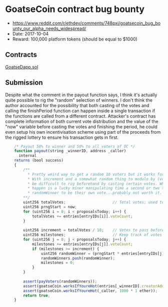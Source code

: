 # GoatseCoin contract bug bounty

  * https://www.reddit.com/r/ethdev/comments/748pxi/goatsecoin_bug_bounty_our_alpha_needs_widespread/
  * Date: 2017-10-04
  * Reward: 100,000 platform tokens (should be equal to $1000)

## Contracts

[GoatseDapp.sol](./contracts/GoatseDapp.sol)

## Submission

Despite what the comment in the payout function says, I think it's actually quite possible to rig the "random" selection of winners. I don't think the author accounted for the possibility that both casting of the votes and calling the finishPeriod function can happen inside a single transaction if the functions are called from a different contract.
Attacker's contract has complete information of both current vote distribution and the value of the "now" variable before casting the votes and finishing the period, he could even setup his own incentivisation scheme using part of the proceeds from the rigged lottery to ensure his transaction gets in first.

```javascript
    /* Payout 50% to winner and 50% to all voters of OC */
    function payout(string _winnerID, address _caller)
      internal
    returns (bool success)
    {
        /** 
          * Pretty weird way to get a random 10 voters but it works for now.
          * With increment and a somewhat random thing to modulo by (voteCount), it would
          * be difficult to rig beforehand by casting certain votes. What could
          * happen is a lucky miner manipulating time a second or two to rig a
          * randomWinner to be their own vote...probably not worth it.
        **/
        uint256 totalVotes;                     // Total votes; used to get a random number within vote range
        uint256 prngStart = now;
        for (uint256 i = 0; i < proposalsToday; i++) {
            totalVotes += entries[entryIDs[i]].voteCount;
        }
        
        uint256 increment = totalVotes / 10;    // Votes to pass before using voteCount to get randomWinner
        uint256 milestones;                     // Keep track of votes until increment is passed
        for (uint256 j = 0; j < proposalsToday; j++) {
            milestones += entries[entryIDs[j]].voteCount;
            if (milestones >= increment) {
                uint256 randomWinner = (prngStart * entries[entryIDs[j]].voteCount) % totalVotes;
                randomWinners.push(randomWinner);
                milestones = 0;
            }
        }
        
        assert(payVoters(randomWinners));
        assert(goatseCoin.worksIfYoureHot(entries[_winnerID].creatorAddress, 50000 * 1 ether));
        assert(goatseCoin.worksIfYoureHot(_caller, 1000 * 1 ether));
        return true;
    }
```
